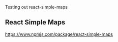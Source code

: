 Testing out react-simple-maps

## React Simple Maps

https://www.npmjs.com/package/react-simple-maps
